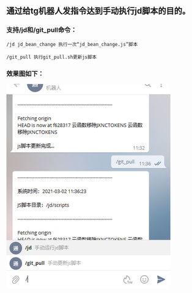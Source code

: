 ## 通过给tg机器人发指令达到手动执行jd脚本的目的。

### 支持/jd和/git_pull命令：

    /jd jd_bean_change 执行一次“jd_bean_change.js”脚本

    /git_pull 执行git_pull.sh更新js脚本

### 效果图如下：

![img.png](img.png)
